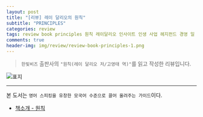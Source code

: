 ```yaml
---  
layout: post  
title: "[리뷰] 레이 달리오의 원칙"  
subtitle: "PRINCIPLES"  
categories: review  
tags: review book principles 원칙 레이달리오 인사이트 인생 사업 헤지펀드 경영 일 자서전
comments: true  
header-img: img/review/review-book-principles-1.png
---  
```

  
> `한빛비즈` 출판사의 `"원칙(레이 달리오 저/고영태 역)"`를 읽고 작성한 리뷰입니다.  

![표지](https://theorydb.github.io/assets/img/review/review-book-principles-1.png)  

---

본 도서는 `영어 스피킹을 유창한 모국어 수준으로 끌어 올려주는 가이드`이다.


* [책소개 - 원칙](http://www.yes24.com/Product/Goods/61186169)

